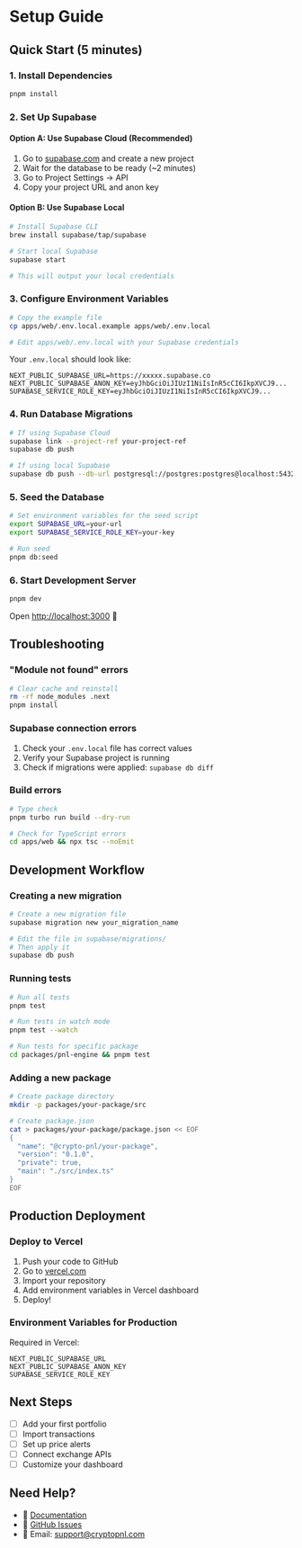 # Setup Guide

## Quick Start (5 minutes)

### 1. Install Dependencies

```bash
pnpm install
```

### 2. Set Up Supabase

#### Option A: Use Supabase Cloud (Recommended)

1. Go to [supabase.com](https://supabase.com) and create a new project
2. Wait for the database to be ready (~2 minutes)
3. Go to Project Settings → API
4. Copy your project URL and anon key

#### Option B: Use Supabase Local

```bash
# Install Supabase CLI
brew install supabase/tap/supabase

# Start local Supabase
supabase start

# This will output your local credentials
```

### 3. Configure Environment Variables

```bash
# Copy the example file
cp apps/web/.env.local.example apps/web/.env.local

# Edit apps/web/.env.local with your Supabase credentials
```

Your `.env.local` should look like:

```env
NEXT_PUBLIC_SUPABASE_URL=https://xxxxx.supabase.co
NEXT_PUBLIC_SUPABASE_ANON_KEY=eyJhbGciOiJIUzI1NiIsInR5cCI6IkpXVCJ9...
SUPABASE_SERVICE_ROLE_KEY=eyJhbGciOiJIUzI1NiIsInR5cCI6IkpXVCJ9...
```

### 4. Run Database Migrations

```bash
# If using Supabase Cloud
supabase link --project-ref your-project-ref
supabase db push

# If using local Supabase
supabase db push --db-url postgresql://postgres:postgres@localhost:54322/postgres
```

### 5. Seed the Database

```bash
# Set environment variables for the seed script
export SUPABASE_URL=your-url
export SUPABASE_SERVICE_ROLE_KEY=your-key

# Run seed
pnpm db:seed
```

### 6. Start Development Server

```bash
pnpm dev
```

Open [http://localhost:3000](http://localhost:3000) 🎉

## Troubleshooting

### "Module not found" errors

```bash
# Clear cache and reinstall
rm -rf node_modules .next
pnpm install
```

### Supabase connection errors

1. Check your `.env.local` file has correct values
2. Verify your Supabase project is running
3. Check if migrations were applied: `supabase db diff`

### Build errors

```bash
# Type check
pnpm turbo run build --dry-run

# Check for TypeScript errors
cd apps/web && npx tsc --noEmit
```

## Development Workflow

### Creating a new migration

```bash
# Create a new migration file
supabase migration new your_migration_name

# Edit the file in supabase/migrations/
# Then apply it
supabase db push
```

### Running tests

```bash
# Run all tests
pnpm test

# Run tests in watch mode
pnpm test --watch

# Run tests for specific package
cd packages/pnl-engine && pnpm test
```

### Adding a new package

```bash
# Create package directory
mkdir -p packages/your-package/src

# Create package.json
cat > packages/your-package/package.json << EOF
{
  "name": "@crypto-pnl/your-package",
  "version": "0.1.0",
  "private": true,
  "main": "./src/index.ts"
}
EOF
```

## Production Deployment

### Deploy to Vercel

1. Push your code to GitHub
2. Go to [vercel.com](https://vercel.com)
3. Import your repository
4. Add environment variables in Vercel dashboard
5. Deploy!

### Environment Variables for Production

Required in Vercel:

```
NEXT_PUBLIC_SUPABASE_URL
NEXT_PUBLIC_SUPABASE_ANON_KEY
SUPABASE_SERVICE_ROLE_KEY
```

## Next Steps

- [ ] Add your first portfolio
- [ ] Import transactions
- [ ] Set up price alerts
- [ ] Connect exchange APIs
- [ ] Customize your dashboard

## Need Help?

- 📖 [Documentation](./README.md)
- 💬 [GitHub Issues](https://github.com/your-repo/issues)
- 📧 Email: support@cryptopnl.com

